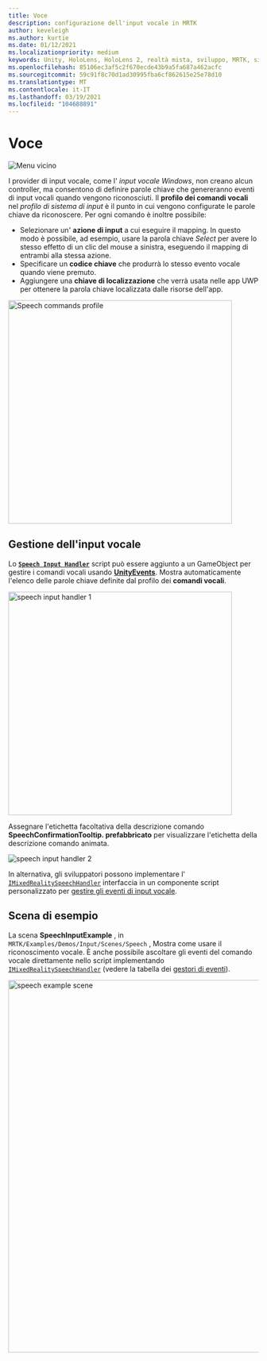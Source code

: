 ```yaml
---
title: Voce
description: configurazione dell'input vocale in MRTK
author: keveleigh
ms.author: kurtie
ms.date: 01/12/2021
ms.localizationpriority: medium
keywords: Unity, HoloLens, HoloLens 2, realtà mista, sviluppo, MRTK, sintesi vocale,
ms.openlocfilehash: 85106ec3af5c2f670ecde43b9a5fa687a462acfc
ms.sourcegitcommit: 59c91f8c70d1ad30995fba6cf862615e25e78d10
ms.translationtype: MT
ms.contentlocale: it-IT
ms.lasthandoff: 03/19/2021
ms.locfileid: "104688891"
---
```

# <a name="speech"></a>Voce

![Menu vicino](../Images/Input/MRTK_Input_Speech.png)

I provider di input vocale, come l' *input vocale Windows*, non creano alcun controller, ma consentono di definire parole chiave che genereranno eventi di input vocali quando vengono riconosciuti. Il **profilo dei comandi vocali** nel *profilo di sistema di input* è il punto in cui vengono configurate le parole chiave da riconoscere. Per ogni comando è inoltre possibile:

- Selezionare un' **azione di input** a cui eseguire il mapping. In questo modo è possibile, ad esempio, usare la parola chiave *Select* per avere lo stesso effetto di un clic del mouse a sinistra, eseguendo il mapping di entrambi alla stessa azione.
- Specificare un **codice chiave** che produrrà lo stesso evento vocale quando viene premuto.
- Aggiungere una **chiave di localizzazione** che verrà usata nelle app UWP per ottenere la parola chiave localizzata dalle risorse dell'app.

<img src="../Images/Input/SpeechCommandsProfile.png" width="450px" alt="Speech commands profile">

## <a name="handling-speech-input"></a>Gestione dell'input vocale

Lo [**`Speech Input Handler`**](xref:Microsoft.MixedReality.Toolkit.Input.SpeechInputHandler) script può essere aggiunto a un GameObject per gestire i comandi vocali usando [**UnityEvents**](https://docs.unity3d.com/Manual/UnityEvents.html). Mostra automaticamente l'elenco delle parole chiave definite dal profilo dei **comandi vocali**.

<img src="../Images/Input/SpeechCommands_SpeechInputHandler1.png" width="450px" alt="speech input handler 1">

Assegnare l'etichetta facoltativa della descrizione comando **SpeechConfirmationTooltip. prefabbricato** per visualizzare l'etichetta della descrizione comando animata.

<img src="../Images/Input/SpeechCommands_SpeechInputHandler2.png" alt="speech input handler 2">

In alternativa, gli sviluppatori possono implementare l' [`IMixedRealitySpeechHandler`](xref:Microsoft.MixedReality.Toolkit.Input.IMixedRealitySpeechHandler) interfaccia in un componente script personalizzato per [gestire gli eventi di input vocale](InputEvents.md#input-event-interface-example).

## <a name="example-scene"></a>Scena di esempio

La scena **SpeechInputExample** , in `MRTK/Examples/Demos/Input/Scenes/Speech` , Mostra come usare il riconoscimento vocale. È anche possibile ascoltare gli eventi del comando vocale direttamente nello script implementando [`IMixedRealitySpeechHandler`](xref:Microsoft.MixedReality.Toolkit.Input.IMixedRealitySpeechHandler) (vedere la tabella dei [gestori di eventi](InputEvents.md)).

<img src="../Images/Input/SpeechExampleScene.png" width="750px" alt="speech example scene">
